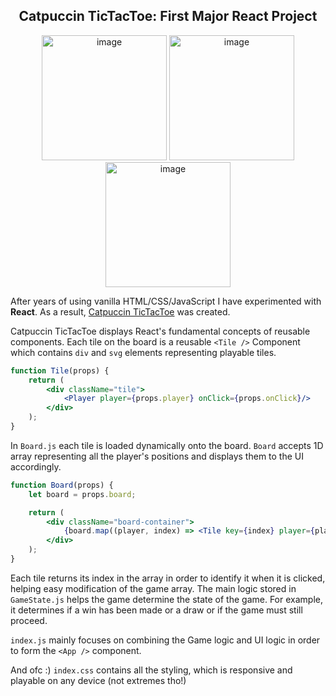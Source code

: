 <h2 align="center">Catpuccin TicTacToe: First Major React Project</h2>

<div align="center">
  <img height="200px" alt="image" src="https://github.com/user-attachments/assets/d9c1870f-5cf5-4e29-b054-487c6fc40380" />
  <img height="200px" alt="image" src="https://github.com/user-attachments/assets/004939ce-6aa3-4125-95b8-b37d90e7524f" />
  <img height="200px" alt="image" src="https://github.com/user-attachments/assets/f8f1bb10-a683-4d12-a4f3-f72248ae2c89" />
</div>

After years of using vanilla HTML/CSS/JavaScript I have experimented with **React**. As a result, <a href="https://tictactoe-111nation.vercel.app/">Catpuccin TicTacToe</a> was created. 

Catpuccin TicTacToe displays React's fundamental concepts of reusable components. Each tile on the board is a reusable `<Tile />` Component which contains `div` and `svg` elements representing playable tiles.

```jsx
function Tile(props) {
	return (
		<div className="tile">
			<Player player={props.player} onClick={props.onClick}/>
		</div>
	);
}
```
In `Board.js` each tile is loaded dynamically onto the board. `Board` accepts 1D array representing all the player's positions and displays them to the UI accordingly.

```jsx
function Board(props) {
	let board = props.board;

	return (
		<div className="board-container">
			{board.map((player, index) => <Tile key={index} player={player} onClick={() => props.onClick(index)}/>)}
		</div>
	);
}
```
Each tile returns its index in the array in order to identify it when it is clicked, helping easy modification of the game array. The main logic stored in `GameState.js` helps the game determine the state of the game. For example, it determines if a win has been made or a draw or if the game must still proceed. 

`index.js` mainly focuses on combining the Game logic and UI logic in order to form the `<App />` component.

And ofc :) `index.css` contains all the styling, which is responsive and playable on any device (not extremes tho!)
